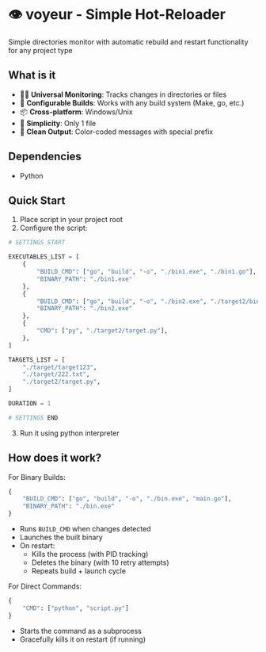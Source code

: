 # 👁️ voyeur - Simple Hot-Reloader

Simple directories monitor with automatic rebuild and restart functionality for any project type

## What is it

- 🕵️‍♂️ **Universal Monitoring**: Tracks changes in directories or files
- 🔧 **Configurable Builds**: Works with any build system (Make, go, etc.)
- 📦 **Cross-platform**: Windows/Unix
- 🙂 **Simplicity**: Only 1 file
- 🎨 **Clean Output**: Color-coded messages with special prefix

## Dependencies

- Python

## Quick Start

1. Place script in your project root
2. Configure the script:
```py
# SETTINGS START

EXECUTABLES_LIST = [
    {
        "BUILD_CMD": ["go", "build", "-o", "./bin1.exe", "./bin1.go"],
        "BINARY_PATH": "./bin1.exe"
    },
    {
        "BUILD_CMD": ["go", "build", "-o", "./bin2.exe", "./target2/bin2.go"],
        "BINARY_PATH": "./bin2.exe"
    },
    {
        "CMD": ["py", "./target2/target.py"],
    },
]

TARGETS_LIST = [
    "./target/target123", 
    "./target/222.txt",
    "./target2/target.py",
]

DURATION = 1

# SETTINGS END
```
3. Run it using python interpreter

## How does it work?

For Binary Builds:

```python
{
    "BUILD_CMD": ["go", "build", "-o", "./bin.exe", "main.go"],
    "BINARY_PATH": "./bin.exe"
}
```

- Runs `BUILD_CMD` when changes detected
- Launches the built binary
- On restart:
    - Kills the process (with PID tracking)
    - Deletes the binary (with 10 retry attempts)
    - Repeats build + launch cycle

For Direct Commands:

```python
{
    "CMD": ["python", "script.py"]
}
```

- Starts the command as a subprocess
- Gracefully kills it on restart (if running)